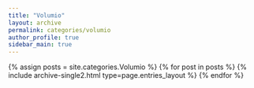 ```yaml
---
title: "Volumio"
layout: archive
permalink: categories/volumio
author_profile: true
sidebar_main: true
---
```



{% assign posts = site.categories.Volumio %}
{% for post in posts %} {% include archive-single2.html type=page.entries_layout %} {% endfor %}